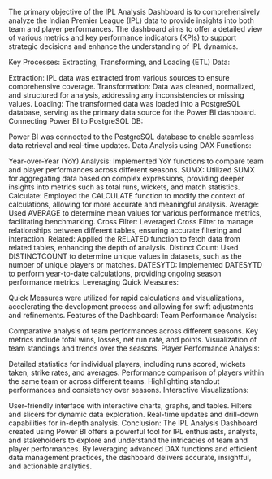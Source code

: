 The primary objective of the IPL Analysis Dashboard is to comprehensively analyze the Indian Premier League (IPL) data to provide insights into both team and player performances. The dashboard aims to offer a detailed view of various metrics and key performance indicators (KPIs) to support strategic decisions and enhance the understanding of IPL dynamics.

Key Processes:
Extracting, Transforming, and Loading (ETL) Data:

Extraction: IPL data was extracted from various sources to ensure comprehensive coverage.
Transformation: Data was cleaned, normalized, and structured for analysis, addressing any inconsistencies or missing values.
Loading: The transformed data was loaded into a PostgreSQL database, serving as the primary data source for the Power BI dashboard.
Connecting Power BI to PostgreSQL DB:

Power BI was connected to the PostgreSQL database to enable seamless data retrieval and real-time updates.
Data Analysis using DAX Functions:

Year-over-Year (YoY) Analysis: Implemented YoY functions to compare team and player performances across different seasons.
SUMX: Utilized SUMX for aggregating data based on complex expressions, providing deeper insights into metrics such as total runs, wickets, and match statistics.
Calculate: Employed the CALCULATE function to modify the context of calculations, allowing for more accurate and meaningful analysis.
Average: Used AVERAGE to determine mean values for various performance metrics, facilitating benchmarking.
Cross Filter: Leveraged Cross Filter to manage relationships between different tables, ensuring accurate filtering and interaction.
Related: Applied the RELATED function to fetch data from related tables, enhancing the depth of analysis.
Distinct Count: Used DISTINCTCOUNT to determine unique values in datasets, such as the number of unique players or matches.
DATESYTD: Implemented DATESYTD to perform year-to-date calculations, providing ongoing season performance metrics.
Leveraging Quick Measures:

Quick Measures were utilized for rapid calculations and visualizations, accelerating the development process and allowing for swift adjustments and refinements.
Features of the Dashboard:
Team Performance Analysis:

Comparative analysis of team performances across different seasons.
Key metrics include total wins, losses, net run rate, and points.
Visualization of team standings and trends over the seasons.
Player Performance Analysis:

Detailed statistics for individual players, including runs scored, wickets taken, strike rates, and averages.
Performance comparison of players within the same team or across different teams.
Highlighting standout performances and consistency over seasons.
Interactive Visualizations:

User-friendly interface with interactive charts, graphs, and tables.
Filters and slicers for dynamic data exploration.
Real-time updates and drill-down capabilities for in-depth analysis.
Conclusion:
The IPL Analysis Dashboard created using Power BI offers a powerful tool for IPL enthusiasts, analysts, and stakeholders to explore and understand the intricacies of team and player performances. By leveraging advanced DAX functions and efficient data management practices, the dashboard delivers accurate, insightful, and actionable analytics.
